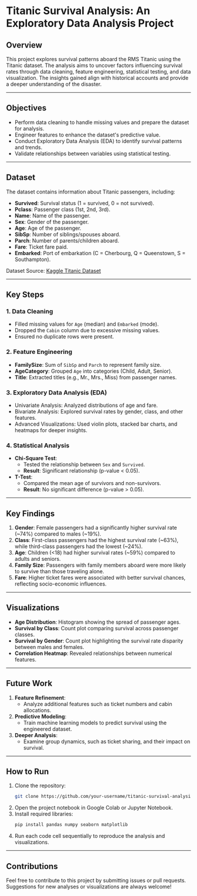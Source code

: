# Titanic Survival Analysis: An Exploratory Data Analysis Project

## Overview
This project explores survival patterns aboard the RMS Titanic using the Titanic dataset. The analysis aims to uncover factors influencing survival rates through data cleaning, feature engineering, statistical testing, and data visualization. The insights gained align with historical accounts and provide a deeper understanding of the disaster.

---

## Objectives
- Perform data cleaning to handle missing values and prepare the dataset for analysis.
- Engineer features to enhance the dataset's predictive value.
- Conduct Exploratory Data Analysis (EDA) to identify survival patterns and trends.
- Validate relationships between variables using statistical testing.

---

## Dataset
The dataset contains information about Titanic passengers, including:
- **Survived**: Survival status (1 = survived, 0 = not survived).
- **Pclass**: Passenger class (1st, 2nd, 3rd).
- **Name**: Name of the passenger.
- **Sex**: Gender of the passenger.
- **Age**: Age of the passenger.
- **SibSp**: Number of siblings/spouses aboard.
- **Parch**: Number of parents/children aboard.
- **Fare**: Ticket fare paid.
- **Embarked**: Port of embarkation (C = Cherbourg, Q = Queenstown, S = Southampton).

Dataset Source: [Kaggle Titanic Dataset](https://www.kaggle.com/c/titanic/data)

---

## Key Steps

### 1. Data Cleaning
- Filled missing values for `Age` (median) and `Embarked` (mode).
- Dropped the `Cabin` column due to excessive missing values.
- Ensured no duplicate rows were present.

### 2. Feature Engineering
- **FamilySize**: Sum of `SibSp` and `Parch` to represent family size.
- **AgeCategory**: Grouped `Age` into categories (Child, Adult, Senior).
- **Title**: Extracted titles (e.g., Mr., Mrs., Miss) from passenger names.

### 3. Exploratory Data Analysis (EDA)
- Univariate Analysis: Analyzed distributions of age and fare.
- Bivariate Analysis: Explored survival rates by gender, class, and other features.
- Advanced Visualizations: Used violin plots, stacked bar charts, and heatmaps for deeper insights.

### 4. Statistical Analysis
- **Chi-Square Test**:
  - Tested the relationship between `Sex` and `Survived`.
  - **Result**: Significant relationship (p-value < 0.05).
- **T-Test**:
  - Compared the mean age of survivors and non-survivors.
  - **Result**: No significant difference (p-value > 0.05).

---

## Key Findings
1. **Gender**: Female passengers had a significantly higher survival rate (~74%) compared to males (~19%).
2. **Class**: First-class passengers had the highest survival rate (~63%), while third-class passengers had the lowest (~24%).
3. **Age**: Children (<18) had higher survival rates (~59%) compared to adults and seniors.
4. **Family Size**: Passengers with family members aboard were more likely to survive than those traveling alone.
5. **Fare**: Higher ticket fares were associated with better survival chances, reflecting socio-economic influences.

---

## Visualizations
- **Age Distribution**: Histogram showing the spread of passenger ages.
- **Survival by Class**: Count plot comparing survival across passenger classes.
- **Survival by Gender**: Count plot highlighting the survival rate disparity between males and females.
- **Correlation Heatmap**: Revealed relationships between numerical features.

---

## Future Work
1. **Feature Refinement**:
   - Analyze additional features such as ticket numbers and cabin allocations.
2. **Predictive Modeling**:
   - Train machine learning models to predict survival using the engineered dataset.
3. **Deeper Analysis**:
   - Examine group dynamics, such as ticket sharing, and their impact on survival.

---

## How to Run
1. Clone the repository:
   ```bash
   git clone https://github.com/your-username/titanic-survival-analysis.git
   ```
2. Open the project notebook in Google Colab or Jupyter Notebook.
3. Install required libraries:
   ```bash
   pip install pandas numpy seaborn matplotlib
   ```
4. Run each code cell sequentially to reproduce the analysis and visualizations.

---

## Contributions
Feel free to contribute to this project by submitting issues or pull requests. Suggestions for new analyses or visualizations are always welcome!


